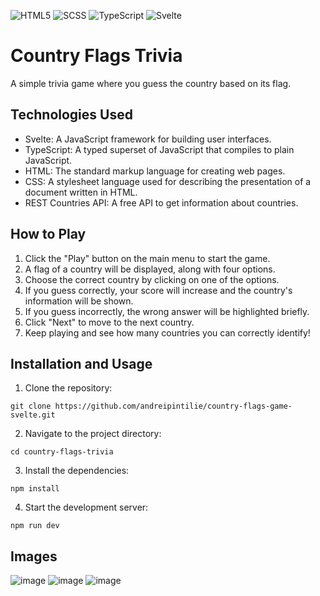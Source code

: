![HTML5](https://img.shields.io/badge/html5-%23E34F26.svg?style=for-the-badge&logo=html5&logoColor=white)
![SCSS](https://img.shields.io/badge/SCSS-hotpink.svg?style=for-the-badge&logo=SASS&logoColor=white)
![TypeScript](https://img.shields.io/badge/typescript-%23007ACC.svg?style=for-the-badge&logo=typescript&logoColor=white)
![Svelte](https://img.shields.io/badge/Svelte-4A4A55?style=for-the-badge&logo=svelte&logoColor=FF3E00)

# Country Flags Trivia

A simple trivia game where you guess the country based on its flag.

## Technologies Used

- Svelte: A JavaScript framework for building user interfaces.
- TypeScript: A typed superset of JavaScript that compiles to plain JavaScript.
- HTML: The standard markup language for creating web pages.
- CSS: A stylesheet language used for describing the presentation of a document written in HTML.
- REST Countries API: A free API to get information about countries.

## How to Play

1. Click the "Play" button on the main menu to start the game.
2. A flag of a country will be displayed, along with four options.
3. Choose the correct country by clicking on one of the options.
4. If you guess correctly, your score will increase and the country's information will be shown.
5. If you guess incorrectly, the wrong answer will be highlighted briefly.
6. Click "Next" to move to the next country.
7. Keep playing and see how many countries you can correctly identify!

## Installation and Usage

1. Clone the repository:

```shell
git clone https://github.com/andreipintilie/country-flags-game-svelte.git
```

2. Navigate to the project directory:

```shell
cd country-flags-trivia
```

3. Install the dependencies:

```shell
npm install
```

4. Start the development server:

```shell
npm run dev
```

## Images

![image](https://github.com/andreipintilie/country-flags-game-svelte/assets/59415893/1c1f0901-c62d-48c9-991b-06b81866a704)
![image](https://github.com/andreipintilie/country-flags-game-svelte/assets/59415893/a73be9d3-3f4c-4a29-a33d-6d886a08fcd2)
![image](https://github.com/andreipintilie/country-flags-game-svelte/assets/59415893/c260cc3c-b041-41aa-9c41-97be24489a4c)
